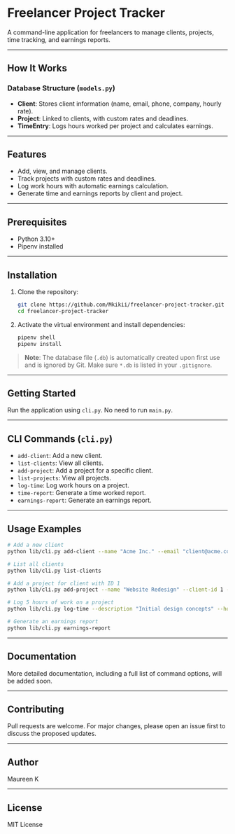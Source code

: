 # Freelancer Project Tracker

A command-line application for freelancers to manage clients, projects, time tracking, and earnings reports.

---

## How It Works

### Database Structure (`models.py`)

- **Client**: Stores client information (name, email, phone, company, hourly rate).
- **Project**: Linked to clients, with custom rates and deadlines.
- **TimeEntry**: Logs hours worked per project and calculates earnings.

---

## Features

- Add, view, and manage clients.
- Track projects with custom rates and deadlines.
- Log work hours with automatic earnings calculation.
- Generate time and earnings reports by client and project.

---

## Prerequisites

- Python 3.10+
- Pipenv installed

---

## Installation

1. Clone the repository:

   ```bash
   git clone https://github.com/Mkikii/freelancer-project-tracker.git
   cd freelancer-project-tracker
   ```

2. Activate the virtual environment and install dependencies:
   ```bash
   pipenv shell
   pipenv install
   ```

> **Note**: The database file (`.db`) is automatically created upon first use and is ignored by Git. Make sure `*.db` is listed in your `.gitignore`.

---

## Getting Started

Run the application using `cli.py`. No need to run `main.py`.

---

## CLI Commands (`cli.py`)

- `add-client`: Add a new client.
- `list-clients`: View all clients.
- `add-project`: Add a project for a specific client.
- `list-projects`: View all projects.
- `log-time`: Log work hours on a project.
- `time-report`: Generate a time worked report.
- `earnings-report`: Generate an earnings report.

---

## Usage Examples

```bash
# Add a new client
python lib/cli.py add-client --name "Acme Inc." --email "client@acme.com" --phone "0712345678" --rate 75.0

# List all clients
python lib/cli.py list-clients

# Add a project for client with ID 1
python lib/cli.py add-project --name "Website Redesign" --client-id 1 --rate 85.0 --deadline "2025-09-30"

# Log 5 hours of work on a project
python lib/cli.py log-time --description "Initial design concepts" --hours 5.0 --client-id 1 --project-id 1

# Generate an earnings report
python lib/cli.py earnings-report
```

---

## Documentation

More detailed documentation, including a full list of command options, will be added soon.

---

## Contributing

Pull requests are welcome. For major changes, please open an issue first to discuss the proposed updates.

---

## Author

Maureen K

---

## License

MIT License
